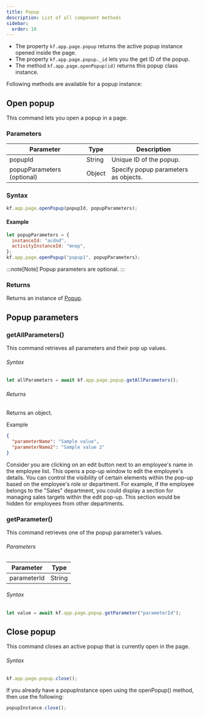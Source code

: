 ```yaml
---
title: Popup
description: List of all component methods
sidebar:
  order: 10
---
```


- The property `kf.app.page.popup` returns the active popup instance opened inside the page.
- The property `kf.app.page.popup._id` lets you the get ID of the popup.
- The method `kf.app.page.openPopup(id)` returns this popup class instance.

Following methods are available for a popup instance:

## Open popup

This command lets you open a popup in a page.

### Parameters

| Parameter                  | Type   | Description                          |
| -------------------------- | ------ | ------------------------------------ |
| popupId                    | String | Unique ID of the popup.              |
| popupParameters (optional) | Object | Specify popup parameters as objects. |

### Syntax

```js
kf.app.page.openPopup(popupId, popupParameters);
```

#### Example

```js
let popupParameters = {
  instanceId: "acdnd",
  activityInstanceId: "mnop",
};
kf.app.page.openPopup("popup1", popupParameters);
```

:::note[Note]
Popup parameters are optional.
:::

### Returns

Returns an instance of [Popup](/app/page/popup/).

## Popup parameters

### getAllParameters()

This command retrieves all parameters and their pop up values.

###### Syntax

```js
let allParameters = await kf.app.page.popup.getAllParameters();
```

###### Returns

Returns an object.

Example

```json
{
  "parameterName": "Sample value",
  "parameterName2": "Sample value 2"
}
```

Consider you are clicking on an edit button next to an employee's name in the employee list. This opens a pop-up window to edit the employee's details.
You can control the visibility of certain elements within the pop-up based on the employee's role or department. For example, if the employee belongs to the "Sales" department, you could display a section for managing sales targets within the edit pop-up. This section would be hidden for employees from other departments.

### getParameter()

This command retrieves one of the popup parameter’s values.

###### Parameters

| Parameter   | Type   |
| ----------- | ------ |
| parameterId | String |

###### Syntax

```js
let value = await kf.app.page.popup.getParameter("parameterId");
```

## Close popup

This command closes an active popup that is currently open in the page.

###### Syntax

```js
kf.app.page.popup.close();
```

If you already have a popupInstance open using the openPopup() method, then use the following:

```js
popupInstance.close();
```
